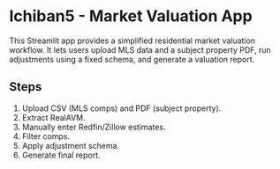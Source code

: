 # Ichiban5 - Market Valuation App

This Streamlit app provides a simplified residential market valuation workflow.
It lets users upload MLS data and a subject property PDF, run adjustments using a fixed schema, and generate a valuation report.

## Steps
1. Upload CSV (MLS comps) and PDF (subject property).
2. Extract RealAVM.
3. Manually enter Redfin/Zillow estimates.
4. Filter comps.
5. Apply adjustment schema.
6. Generate final report.